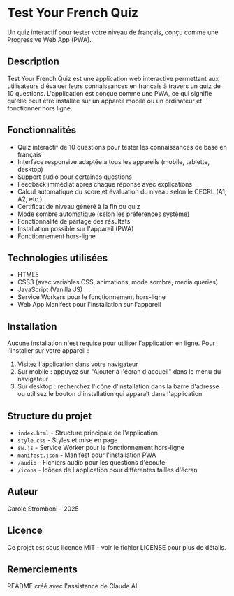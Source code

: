 # Test Your French Quiz

Un quiz interactif pour tester votre niveau de français, conçu comme une Progressive Web App (PWA).

## Description

Test Your French Quiz est une application web interactive permettant aux utilisateurs d'évaluer leurs connaissances en français à travers un quiz de 10 questions. L'application est conçue comme une PWA, ce qui signifie qu'elle peut être installée sur un appareil mobile ou un ordinateur et fonctionner hors ligne.

## Fonctionnalités

- Quiz interactif de 10 questions pour tester les connaissances de base en français
- Interface responsive adaptée à tous les appareils (mobile, tablette, desktop)
- Support audio pour certaines questions
- Feedback immédiat après chaque réponse avec explications
- Calcul automatique du score et évaluation du niveau selon le CECRL (A1, A2, etc.)
- Certificat de niveau généré à la fin du quiz
- Mode sombre automatique (selon les préférences système)
- Fonctionnalité de partage des résultats
- Installation possible sur l'appareil (PWA)
- Fonctionnement hors-ligne

## Technologies utilisées

- HTML5
- CSS3 (avec variables CSS, animations, mode sombre, media queries)
- JavaScript (Vanilla JS)
- Service Workers pour le fonctionnement hors-ligne
- Web App Manifest pour l'installation sur l'appareil

## Installation

Aucune installation n'est requise pour utiliser l'application en ligne. Pour l'installer sur votre appareil :

1. Visitez l'application dans votre navigateur
2. Sur mobile : appuyez sur "Ajouter à l'écran d'accueil" dans le menu du navigateur
3. Sur desktop : recherchez l'icône d'installation dans la barre d'adresse ou utilisez le bouton d'installation qui apparaît dans l'application

## Structure du projet

- `index.html` - Structure principale de l'application
- `style.css` - Styles et mise en page
- `sw.js` - Service Worker pour le fonctionnement hors-ligne
- `manifest.json` - Manifest pour l'installation PWA
- `/audio` - Fichiers audio pour les questions d'écoute
- `/icons` - Icônes de l'application pour différentes tailles d'écran

## Auteur

Carole Stromboni - 2025

## Licence

Ce projet est sous licence MIT - voir le fichier LICENSE pour plus de détails.

## Remerciements

README créé avec l'assistance de Claude AI.
